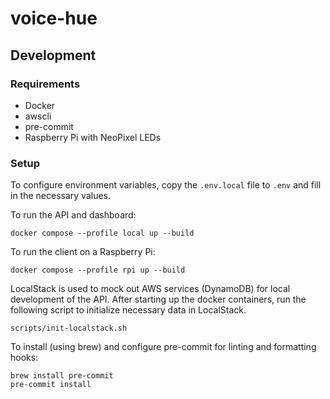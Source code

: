 # voice-hue


## Development

### Requirements
- Docker
- awscli
- pre-commit
- Raspberry Pi with NeoPixel LEDs

### Setup
To configure environment variables, copy the `.env.local` file to `.env` and fill in the necessary values.

To run the API and dashboard:
```
docker compose --profile local up --build
```

To run the client on a Raspberry Pi:
```
docker compose --profile rpi up --build
```

LocalStack is used to mock out AWS services (DynamoDB) for local development of the API. After starting up the docker containers, run the following script to initialize necessary data in LocalStack.

```
scripts/init-localstack.sh
```

To install (using brew) and configure pre-commit for linting and formatting hooks:
```
brew install pre-commit
pre-commit install
```